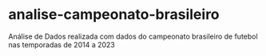 # analise-campeonato-brasileiro
Análise de Dados realizada com dados do campeonato brasileiro de futebol nas temporadas de 2014 a 2023
